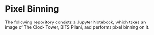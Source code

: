 # Pixel Binning
The following repository consists a Jupyter Notebook, which takes an image of The Clock Tower, BITS Pilani, and performs pixel binning on it.
